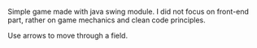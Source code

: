 Simple game made with java swing module.
I did not focus on front-end part, rather on game mechanics and clean code principles.

Use arrows to move through a field.
